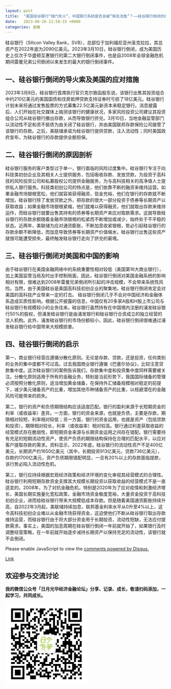 ```yaml
---
layout: post
title:  "美国硅谷银行“城门失火”，中国银行系统是否会被“殃及池鱼”？——硅谷银行倒闭的原因、影响及启示"
date:   2023-08-26 12:58:33 +0800
categories: 金融
---
```


硅谷银行（Silicon Valley Bank，SVB），总部位于加利福尼亚州圣克拉拉，其总资产在2022年底为2090亿美元。2023年3月10日，硅谷银行倒闭，成为美国历史上仅次于华盛顿互惠银行的第二大银行倒闭事件，也是自2008年全球金融危机期间雷曼兄弟公司倒闭以来发生的最大的银行倒闭事件。

## 一、硅谷银行倒闭的导火索及美国的应对措施

2023年3月8日，硅谷银行首席执行官贝克尔致函股东说，该银行出售其投资组合中约210亿美元的美国国债和住房抵押贷款支持证券时亏损了18亿美元。硅谷银行计划未来将通过发售股票的方式募集22.5亿美元新资本来稳定银行。消息披露后，人们开始在社交媒体上揣测该银行的健康状况，多家风险投资公司建议其投资组合公司从硅谷银行撤出存款，从而导致银行挤兑。3月10日，当地金融监管部门以流动性不足和资不抵债为由关闭了硅谷银行，并由美国联邦存款保险公司接管了该银行的存款。之后，美联储承诺为硅谷银行提供贷款，注入流动性；同时美国政府宣布，为硅谷银行的存款提供全额担保。

## 二、硅谷银行倒闭的原因剖析

硅谷银行服务的客户类型过于单一，银行面临的风险过度集中。硅谷银行专注于向科技类初创企业及其相关人士提供服务，包括吸收存款、发放贷款，为投资于高科技的风险投资公司和私募股权公司提供金融服务，为与高科技相关的高净值人士提供私人银行服务。科技类初创公司的特点是，他们依靠不断的融资来维持运营。如果金融市场银根宽松，他们就容易获得融资，现金充裕，他们在银行的存款就不断增加，硅谷银行除了发放贷款之外，把存款的很大一部分投资于债券等长期资产以获取收益；如果金融市场银根紧缩，他们就难以获得融资，他们就取出存款来维持运作，而硅谷银行就要出售其持有的债券等长期资产来应对取款需求。这就导致硅谷银行的存款余额随着金融市场银根的松紧而不断增加或减少，始终处于不平稳的状态。近两年，美联储为应对通货膨胀，不断加息收紧银根，势必引起硅谷银行的存款余额不断降低，而加息导致债券等长期资产价值缩水，硅谷银行出售这些资产就很可能遭受损失，最终触发硅谷银行走向了挤兑的窘境。

## 三、硅谷银行倒闭对美国和中国的影响

由于硅谷银行在美国金融网络中的系统重要性相对较低（美国第16大商业银行），加上美国监管当局及时出手控制局面，因此，硅谷银行倒闭对美国金融系统的影响相对有限，很难达到2008年雷曼兄弟倒闭所引起的冲击规模，不会带来系统性风险。当然，由于美国硅谷是美国高科技初创企业的聚集地，硅谷银行倒闭肯定会对美国的高科技产业带来一定的打击。
硅谷银行倒闭几乎不会对中国经济和金融体系造成实质性影响。根据公开披露的信息，中国仅有20多家A股和H股上市公司与硅谷银行有规模较小的业务往来。硅谷银行虽然持有在中国境内注册的浦发硅谷银行50%的股权，但浦发硅谷银行是由浦发银行和硅谷银行合资成立的独立经营的法人机构。此外，浦发硅谷银行的市场份额较小，因此，硅谷银行倒闭很难通过浦发硅谷银行给中国带来大规模损害。

## 四、硅谷银行倒闭的启示

第一，商业银行经营应遵循分散化原则。无论是存款、贷款，还是投资，任何类别的业务的集中度都不可过高。过去我国商业银行遵循《巴塞尔协议》，比较注意贷款集中度。这次硅谷银行的案例告诉我们，存款集中度和投资集中度同样需要被关注。分散化原则适用于所有的金融业务，特别是当前形势下，我国国际储备的管理必须按照分散化原则，适当增加黄金储备，在保持外汇储备规模相对稳定的前提下，减少美元储备资产的比重，增加其他币种储备资产的比重，以规避潜在的金融风险可能带来的损失。

第二，银行的资产和负债期限结构应该适度匹配。银行的盈利来源于长短期资金的利率（或收益率）差异。一方面，银行的资金来源，也就是负债，主要是存款，期限相对较短，利率相对较低；另一方面，银行的资金运用，也就是资产（包括贷款和投资），期限相对较长，利率（或收益率）相对较高。银行通过利差获取收益的经营模式存在脆弱性，即短期资金来源与长期资金运用之间存在错配。银行需要持有充足的短期流动性资产，使资产负债的期限结构保持在合理的匹配水平，以应对客户提取存款的需求。资料显示，2022年底，硅谷银行的流动性资产不足400亿美元，长期资产约1650亿美元（其中，长期投资913亿美元，贷款736亿美元），存款约1700亿美元，资产负债期限错配明显，一旦有20%以上的存款面临提款，该行势必陷入流动性危机。

第三，银行应持续根据宏观经济政策和经济环境的变化审视其经营模式的合理性。硅谷银行利用短期存款资金支撑其大规模长期投资以获取收益的经营模式不是一直适宜的。2008年，为了对抗金融危机，特别是2020年为了应对疫情和刺激经济增长，美国长期实施量化宽松政策，金融市场资金极度宽裕，大量资金投资于高科技初创企业，进而给硅谷银行带来大规模低成本存款。但是随着美国通货膨胀持续升高，自2022年3月起，美联储持续加息，联邦基金利率水平从0升至4%以上，这令高科技初创企业难以从金融市场获得资金，这迫使他们不断从硅谷银行取出存款维持运营，而硅谷银行由于将大部分资金用于长期投资，流动性短缺，无法应付提款需求。事实上，美国的加息周期在硅谷银行倒闭一年前就开始了，如果银行及时调整经营策略，在一年前就开始逐步减持长期资产以保持充足的流动性，该银行就不会倒闭。

<div id="disqus_thread"></div>
<script>
    /**
    *  RECOMMENDED CONFIGURATION VARIABLES: EDIT AND UNCOMMENT THE SECTION BELOW TO INSERT DYNAMIC VALUES FROM YOUR PLATFORM OR CMS.
    *  LEARN WHY DEFINING THESE VARIABLES IS IMPORTANT: https://disqus.com/admin/universalcode/#configuration-variables    */
    /*
    var disqus_config = function () {
    this.page.url = PAGE_URL;  // Replace PAGE_URL with your page's canonical URL variable
    this.page.identifier = PAGE_IDENTIFIER; // Replace PAGE_IDENTIFIER with your page's unique identifier variable
    };
    */
    (function() { // DON'T EDIT BELOW THIS LINE
    var d = document, s = d.createElement('script');
    s.src = 'https://longmen168.disqus.com/embed.js';
    s.setAttribute('data-timestamp', +new Date());
    (d.head || d.body).appendChild(s);
    })();
</script>
<noscript>Please enable JavaScript to view the <a href="https://disqus.com/?ref_noscript">comments powered by Disqus.</a></noscript>

<script id="dsq-count-scr" src="//longmen168.disqus.com/count.js" async></script>

<a href="https://longmen168.github.io#disqus_thread">Link</a>

## 欢迎参与交流讨论

**我的微信公众号「日月光华经济金融论坛」分享、记录、成长，敬请扫码添加，一起学习，共同成长。**

![二维码](https://raw.githubusercontent.com/longmen168/longmen168.github.io/main/images/gongzhonghao.jpg)
